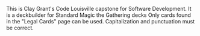 This is Clay Grant's Code Louisville capstone for Software Development.
It is a deckbuilder for Standard Magic the Gathering decks
Only cards found in the "Legal Cards" page can be used.
Capitalization and punctuation must be correct.